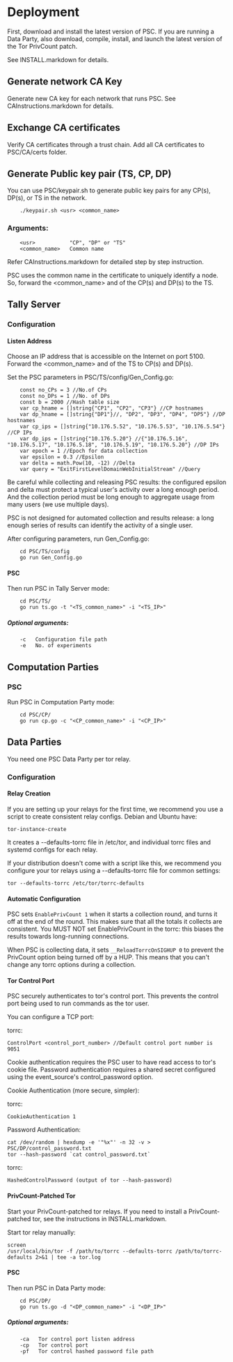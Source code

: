 # Deployment

First, download and install the latest version of PSC. If you are running a Data Party, also download, compile, install, and launch the latest version of the Tor PrivCount patch.

See INSTALL.markdown for details.

## Generate network CA Key 

Generate new CA key for each network that runs PSC. See CAInstructions.markdown for details.

## Exchange CA certificates 

Verify CA certificates through a trust chain. Add all CA certificates to PSC/CA/certs folder.

## Generate Public key pair (TS, CP, DP)

You can use PSC/keypair.sh to generate public key pairs for any CP(s), DP(s), or TS in the network. 

```
    ./keypair.sh <usr> <common_name>
```

### Arguments:
```
    <usr>           "CP", "DP" or "TS"
    <common_name>   Common name
```

Refer CAInstructions.markdown for detailed step by step instruction. 

PSC uses the common name in the certificate to uniquely identify a node. So, forward the <common_name> and <ip> of the CP(s) and DP(s) to the TS.

## Tally Server

### Configuration

#### Listen Address

Choose an IP address that is accessible on the Internet on port 5100. Forward the <common_name> and <ip> of the TS to CP(s) and DP(s).

Set the PSC parameters in PSC/TS/config/Gen_Config.go:

```
    const no_CPs = 3 //No.of CPs
    const no_DPs = 1 //No. of DPs
    const b = 2000 //Hash table size
    var cp_hname = []string{"CP1", "CP2", "CP3"} //CP hostnames
    var dp_hname = []string{"DP1"}//, "DP2", "DP3", "DP4", "DP5"} //DP hostnames
    var cp_ips = []string{"10.176.5.52", "10.176.5.53", "10.176.5.54"} //CP IPs
    var dp_ips = []string{"10.176.5.20"} //{"10.176.5.16", "10.176.5.17", "10.176.5.18", "10.176.5.19", "10.176.5.20"} //DP IPs
    var epoch = 1 //Epoch for data collection
    var epsilon = 0.3 //Epsilon
    var delta = math.Pow(10, -12) //Delta
    var query = "ExitFirstLevelDomainWebInitialStream" //Query
```

Be careful while collecting and releasing PSC results: the configured epsilon and delta must protect a typical user's activity over a long enough period. And the collection period must be long enough to aggregate usage from many users (we use multiple days).

PSC is not designed for automated collection and results release: a long enough series of results can identify the activity of a single user.

After configuring parameters, run Gen_Config.go:

```
    cd PSC/TS/config
    go run Gen_Config.go
```

#### PSC      

Then run PSC in Tally Server mode:

```
    cd PSC/TS/
    go run ts.go -t "<TS_common_name>" -i "<TS_IP>"
```

##### Optional arguments:
```
    -c   Configuration file path
    -e   No. of experiments
```

## Computation Parties

### PSC

Run PSC in Computation Party mode:

```
    cd PSC/CP/
    go run cp.go -c "<CP_common_name>" -i "<CP_IP>"
```

## Data Parties

You need one PSC Data Party per tor relay.

### Configuration

#### Relay Creation

If you are setting up your relays for the first time, we recommend you use a
script to create consistent relay configs. Debian and Ubuntu have:

    tor-instance-create

It creates a --defaults-torrc file in /etc/tor, and individual torrc files and
systemd configs for each relay.

If your distribution doesn't come with a script like this, we recommend you
configure your tor relays using a --defaults-torrc file for common settings:

    tor --defaults-torrc /etc/tor/torrc-defaults

#### Automatic Configuration

PSC sets ```EnablePrivCount 1``` when it starts a collection round, and
turns it off at the end of the round. This makes sure that all the totals it
collects are consistent. You MUST NOT set EnablePrivCount in the torrc: this
biases the results towards long-running connections.

When PSC is collecting data, it sets ```__ReloadTorrcOnSIGHUP 0``` to
prevent the PrivCount option being turned off by a HUP. This means that you
can't change any torrc options during a collection.

#### Tor Control Port

PSC securely authenticates to tor's control port. This prevents the
control port being used to run commands as the tor user.

You can configure a TCP port:

torrc:

```
ControlPort <control_port_number> //Default control port number is 9051
```

Cookie authentication requires the PSC user to have read access to tor's
cookie file. Password authentication requires a shared secret configured using
the event_source's control_password option.

Cookie Authentication (more secure, simpler):

torrc:
```
CookieAuthentication 1
```

Password Authentication:

```
cat /dev/random | hexdump -e '"%x"' -n 32 -v > PSC/DP/control_password.txt
tor --hash-password `cat control_password.txt`
```

torrc:

```
HashedControlPassword (output of tor --hash-password)
```

#### PrivCount-Patched Tor

Start your PrivCount-patched tor relays. If you need to install a PrivCount-patched tor, see the instructions in INSTALL.markdown.

Start tor relay manually:

    screen
    /usr/local/bin/tor -f /path/to/torrc --defaults-torrc /path/to/torrc-defaults 2>&1 | tee -a tor.log


#### PSC

Then run PSC in Data Party mode:

```
    cd PSC/DP/
    go run ts.go -d "<DP_common_name>" -i "<DP_IP>"
```

##### Optional arguments:
```
    -ca   Tor control port listen address
    -cp   Tor control port
    -pf   Tor control hashed password file path
```
